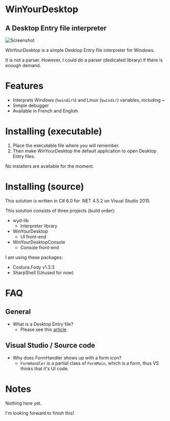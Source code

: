 # WinYourDesktop
## A Desktop Entry file interpreter

![Screenshot](http://guitarxhero.github.io/imgs/wyd2.png)

_WinYourDesktop_ is a simple Desktop Entry file interpreter for Windows.

It is not a parser. However, I could do a parser (dedicated library) if there is enough demand.

# Features

- Interprets Windows (`%windir%`) and Linux (`$windir`) variables, including ~
- Simple debugger
- Available in French and English

# Installing (executable)

1. Place the executable file where you will remember.
2. Then make WinYourDesktop the default application to open Desktop Entry files.

No installers are available for the moment.

# Installing (source)

This solution is written in C# 6.0 for .NET 4.5.2 on Visual Studio 2015.

This solution consists of three projects (build order):

- wyd-lib
  - Interpreter library
- WinYourDesktop
  - UI front-end
- WinYourDesktopConsole
  - Console front-end

I am using these packages:
- Costura.Fody v1.3.3
- SharpShell (Unused for now)

# FAQ

## General

- What is a Desktop Entry file?
  - Please see this [article](http://www.linuxtopia.org/online_books/linux_desktop_guides/gnome_2.14_admin_guide/menustructure-desktopentry.html).
  
## Visual Studio / Source code

- Why does FormHandler shows up with a form icon?
  - `FormHandler` is a partial class of `FormMain`, which is a form, thus VS thinks that it's UI code.

# Notes

Nothing here yet.

I'm looking forward to finish this!